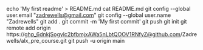  echo 'My first readme' > README.md
 cat README.md 
 git config --global user.email "zadrewells@gmail.com"
 git config --global user.name "Zadrewells"
 git add .
  git commit -m 'My first commit'
  git push
 git init 
  git remote add origin https://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@github.com/Zadrewells/alx_pre_course.git
  git push -u origin main
